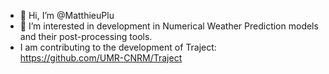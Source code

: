 - 👋 Hi, I’m @MatthieuPlu
- 👀 I’m interested in development in Numerical Weather Prediction models and their post-processing tools.
- I am contributing to the development of Traject: https://github.com/UMR-CNRM/Traject

<!---
MatthieuPlu/MatthieuPlu is a ✨ special ✨ repository because its `README.md` (this file) appears on your GitHub profile.
You can click the Preview link to take a look at your changes.
--->
